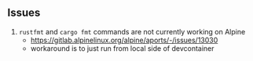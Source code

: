 ## Issues

1. `rustfmt` and `cargo fmt` commands are not currently working on Alpine
    - https://gitlab.alpinelinux.org/alpine/aports/-/issues/13030
    - workaround is to just run from local side of devcontainer